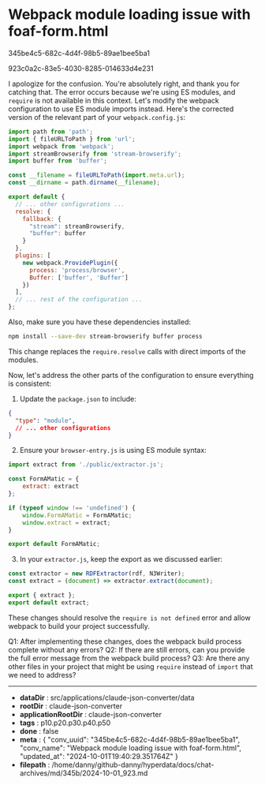 # Webpack module loading issue with foaf-form.html

345be4c5-682c-4d4f-98b5-89ae1bee5ba1

923c0a2c-83e5-4030-8285-014633d4e231

 I apologize for the confusion. You're absolutely right, and thank you for catching that. The error occurs because we're using ES modules, and `require` is not available in this context. Let's modify the webpack configuration to use ES module imports instead. Here's the corrected version of the relevant part of your `webpack.config.js`:

```javascript
import path from 'path';
import { fileURLToPath } from 'url';
import webpack from 'webpack';
import streamBrowserify from 'stream-browserify';
import buffer from 'buffer';

const __filename = fileURLToPath(import.meta.url);
const __dirname = path.dirname(__filename);

export default {
  // ... other configurations ...
  resolve: {
    fallback: {
      "stream": streamBrowserify,
      "buffer": buffer
    }
  },
  plugins: [
    new webpack.ProvidePlugin({
      process: 'process/browser',
      Buffer: ['buffer', 'Buffer']
    })
  ],
  // ... rest of the configuration ...
};
```

Also, make sure you have these dependencies installed:

```bash
npm install --save-dev stream-browserify buffer process
```

This change replaces the `require.resolve` calls with direct imports of the modules. 

Now, let's address the other parts of the configuration to ensure everything is consistent:

1. Update the `package.json` to include:

```json
{
  "type": "module",
  // ... other configurations
}
```

2. Ensure your `browser-entry.js` is using ES module syntax:

```javascript
import extract from './public/extractor.js';

const FormAMatic = {
    extract: extract
};

if (typeof window !== 'undefined') {
    window.FormAMatic = FormAMatic;
    window.extract = extract;
}

export default FormAMatic;
```

3. In your `extractor.js`, keep the export as we discussed earlier:

```javascript
const extractor = new RDFExtractor(rdf, N3Writer);
const extract = (document) => extractor.extract(document);

export { extract };
export default extract;
```

These changes should resolve the `require is not defined` error and allow webpack to build your project successfully.

Q1: After implementing these changes, does the webpack build process complete without any errors?
Q2: If there are still errors, can you provide the full error message from the webpack build process?
Q3: Are there any other files in your project that might be using `require` instead of `import` that we need to address?

---

* **dataDir** : src/applications/claude-json-converter/data
* **rootDir** : claude-json-converter
* **applicationRootDir** : claude-json-converter
* **tags** : p10.p20.p30.p40.p50
* **done** : false
* **meta** : {
  "conv_uuid": "345be4c5-682c-4d4f-98b5-89ae1bee5ba1",
  "conv_name": "Webpack module loading issue with foaf-form.html",
  "updated_at": "2024-10-01T19:40:29.351764Z"
}
* **filepath** : /home/danny/github-danny/hyperdata/docs/chat-archives/md/345b/2024-10-01_923.md